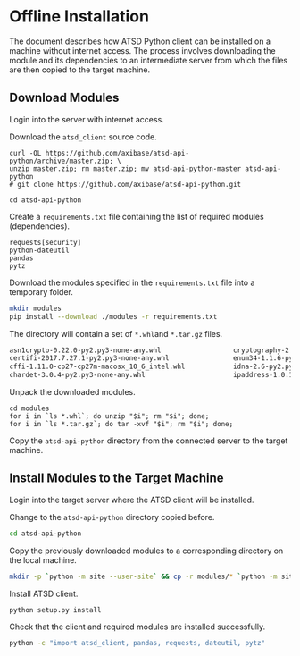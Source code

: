 # Offline Installation

The document describes how ATSD Python client can be installed on a machine without internet access. The process involves downloading the module and its dependencies to an intermediate server from which the files are then copied to the target machine.

## Download Modules

Login into the server with internet access.

Download the `atsd_client` source code.

```
curl -OL https://github.com/axibase/atsd-api-python/archive/master.zip; \
unzip master.zip; rm master.zip; mv atsd-api-python-master atsd-api-python
# git clone https://github.com/axibase/atsd-api-python.git
```

```
cd atsd-api-python
```

Create a `requirements.txt` file containing the list of required modules (dependencies).

```
requests[security]
python-dateutil
pandas
pytz
```

Download the modules specified in the `requirements.txt` file into a temporary folder.

```sh
mkdir modules
pip install --download ./modules -r requirements.txt
```

The directory will contain a set of `*.whl`and `*.tar.gz` files.

```sh
asn1crypto-0.22.0-py2.py3-none-any.whl                  cryptography-2.0.3-cp27-cp27m-macosx_10_6_intel.whl     pyOpenSSL-17.3.0-py2.py3-none-any.whl                   requests-2.18.4-py2.py3-none-any.whl
certifi-2017.7.27.1-py2.py3-none-any.whl                enum34-1.1.6-py2-none-any.whl                           pycparser-2.18.tar.gz                                   six-1.11.0-py2.py3-none-any.whl
cffi-1.11.0-cp27-cp27m-macosx_10_6_intel.whl            idna-2.6-py2.py3-none-any.whl                           python_dateutil-2.6.1-py2.py3-none-any.whl              urllib3-1.22-py2.py3-none-any.whl
chardet-3.0.4-py2.py3-none-any.whl                      ipaddress-1.0.18-py2-none-any.whl                       pytz-2017.2-py2.py3-none-any.whl
```

Unpack the downloaded modules.

```
cd modules
for i in `ls *.whl`; do unzip "$i"; rm "$i"; done;
for i in `ls *.tar.gz`; do tar -xvf "$i"; rm "$i"; done;
```

Copy the `atsd-api-python` directory from the connected server to the target machine.

## Install Modules to the Target Machine

Login into the target server where the ATSD client will be installed.

Change to the `atsd-api-python` directory copied before.

```sh
cd atsd-api-python
```

Copy the previously downloaded modules to a corresponding directory on the local machine.

```sh
mkdir -p `python -m site --user-site` && cp -r modules/* `python -m site --user-site`
```

Install ATSD client.

```sh
python setup.py install
```

Check that the client and required modules are installed successfully.

```sh
python -c "import atsd_client, pandas, requests, dateutil, pytz"
```

